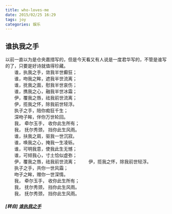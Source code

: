 ```yaml
---
title: who-loves-me
date: 2015/02/25 16:29
tags: joy
categories: 娱乐
---
```


## 谁执我之手

以前一直以为是仓央嘉措写的，但是今天看又有人说是一度君华写的，不管是谁写的了，只要是好诗就值得珍藏。  
　　谁，执我之手，敛我半世癫狂；  
　　谁，吻我之眸，遮我半世流离；  
　　谁，抚我之面，慰我半世哀伤；  
　　谁，携我之心，融我半世冰霜；  
　　伊，覆我之唇，祛我前世流离；  
　　伊，揽我之怀，除我前世轻浮。  
　　执子之手，陪你痴狂千生；  
　　深吻子眸，伴你万世轮回。  
　　我， 牵尔玉手， 收你此生所有；  
　　我， 抚尔秀颈， 挡你此生风雨。  
　　谁，扶我之肩，驱我一世沉寂。  
　　谁，唤我之心，掩我一生凌轹。  
　　谁，可明我意，使我此生无憾；  
　　谁，可倾我心，寸土恰似虚弥；  
　　伊，覆我之唇，祛我前世流离；  
　　伊，揽我之怀，除我前世轻浮。  
　　执子之手，共你一世风霜；  
　　吻子之眸，赠你一世深情。  
　　我， 牵尔玉手， 收你此生所有；  
　　我， 抚尔秀颈， 挡你此生风雨。  
　　我， 抚尔秀颈， 挡你此生风雨。  

##### [转自] [谁执我之手](https://my.oschina.net/luweiweiwei/blog/379917)